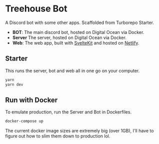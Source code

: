 # Treehouse Bot

A Discord bot with some other apps. Scaffolded from Turborepo Starter.

- **BOT**: The main discord bot, hosted on Digital Ocean via Docker.
- **Server** The server, hosted on Digital Ocean via Docker.
- **Web**: The web app, built with [SvelteKit](https://kit.svelte.dev/) and hosted on [Netlify](https://www.netlify.com/).

## Starter

This runs the server, bot and web all in one go on your computer.

```bash
yarn
yarn dev
```

## Run with Docker

To emulate production, run the Server and Bot in Dockerfiles.

```bash
docker-compose up
```

The current docker image sizes are extremely big (over 1GB), I'll have to figure out how to slim them down to production lol.
